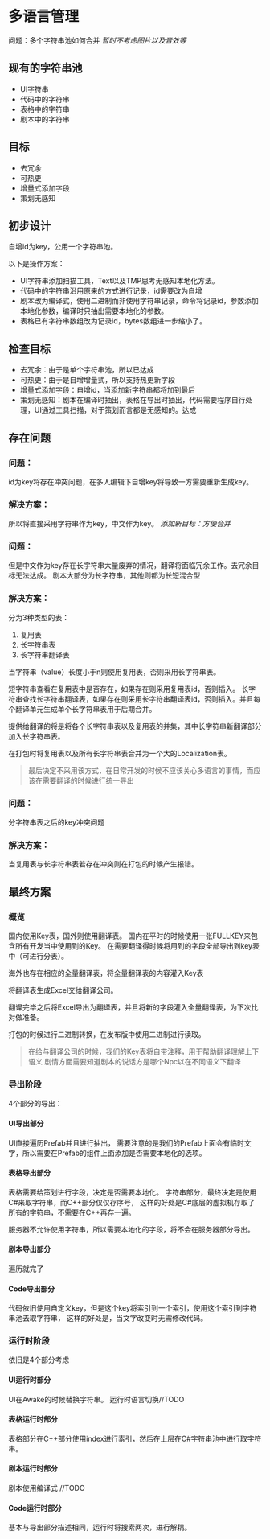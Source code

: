# 多语言管理

问题：多个字符串池如何合并
*暂时不考虑图片以及音效等*

## 现有的字符串池

* UI字符串
* 代码中的字符串
* 表格中的字符串
* 剧本中的字符串

## 目标

* 去冗余
* 可热更
* 增量式添加字段
* 策划无感知

## 初步设计

自增id为key，公用一个字符串池。

以下是操作方案：

* UI字符串添加扫描工具，Text以及TMP思考无感知本地化方法。
* 代码中的字符串沿用原来的方式进行记录，id需要改为自增
* 剧本改为编译式，使用二进制而非使用字符串记录，命令将记录id，参数添加本地化参数，编译时只抽出需要本地化的参数。
* 表格已有字符串数组改为记录id，bytes数组进一步缩小了。

## 检查目标

* 去冗余：由于是单个字符串池，所以已达成
* 可热更：由于是自增增量式，所以支持热更新字段
* 增量式添加字段：自增id，当添加新字符串都将加到最后
* 策划无感知：剧本在编译时抽出，表格在导出时抽出，代码需要程序自行处理，UI通过工具扫描，对于策划而言都是无感知的。达成

## 存在问题

### 问题：

id为key将存在冲突问题，在多人编辑下自增key将导致一方需要重新生成key。

### 解决方案：

所以将直接采用字符串作为key，中文作为key。
*添加新目标：方便合并*

### 问题：

但是中文作为key存在长字符串大量废弃的情况，翻译将面临冗余工作。去冗余目标无法达成。
剧本大部分为长字符串，其他则都为长短混合型

### 解决方案：

分为3种类型的表：

1. 复用表
2. 长字符串表
3. 长字符串翻译表

当字符串（value）长度小于n则使用复用表，否则采用长字符串表。

短字符串查看在复用表中是否存在，如果存在则采用复用表id，否则插入。
长字符串查找长字符串翻译表，如果存在则采用长字符串翻译表id，否则插入。并且每个翻译单元生成单个长字符串表用于后期合并。

提供给翻译的将是将各个长字符串表以及复用表的并集，其中长字符串新翻译部分加入长字符串表。

在打包时将复用表以及所有长字符串表合并为一个大的Localization表。

> 最后决定不采用该方式，在日常开发的时候不应该关心多语言的事情，而应该在需要翻译的时候进行统一导出

### 问题：

分字符串表之后的key冲突问题

### 解决方案：

当复用表与长字符串表若存在冲突则在打包的时候产生报错。

## 最终方案

### 概览

国内使用Key表，国外则使用翻译表。
国内在平时的时候使用一张FULLKEY来包含所有开发当中使用到的Key。
在需要翻译得时候将用到的字段全部导出到key表中（可进行分表）。

海外也存在相应的全量翻译表，将全量翻译表的内容灌入Key表

将翻译表生成Excel交给翻译公司。

翻译完毕之后将Excel导出为翻译表，并且将新的字段灌入全量翻译表，为下次比对做准备。

打包的时候进行二进制转换，在发布版中使用二进制进行读取。

> 在给与翻译公司的时候，我们的Key表将自带注释，用于帮助翻译理解上下语义
> 剧情方面需要知道剧本的说话方是哪个Npc以在不同语义下翻译

### 导出阶段

4个部分的导出：

#### UI导出部分

UI直接遍历Prefab并且进行抽出，
需要注意的是我们的Prefab上面会有临时文字，所以需要在Prefab的组件上面添加是否需要本地化的选项。

#### 表格导出部分

表格需要给策划进行字段，决定是否需要本地化。
字符串部分，最终决定是使用C#来取字符串，而C++部分仅仅存序号，
这样的好处是C#底层的虚拟机存取了所有的字符串，不需要在C++再存一遍。

服务器不允许使用字符串，所以需要本地化的字段，将不会在服务器部分导出。

#### 剧本导出部分

遍历就完了

#### Code导出部分

代码依旧使用自定义key，但是这个key将索引到一个索引，使用这个索引到字符串池去取字符串，
这样的好处是，当文字改变时无需修改代码。

### 运行时阶段

依旧是4个部分考虑

#### UI运行时部分

UI在Awake的时候替换字符串。
运行时语言切换//TODO

#### 表格运行时部分

表格部分在C++部分使用index进行索引，然后在上层在C#字符串池中进行取字符串。

#### 剧本运行时部分

剧本使用编译式
//TODO

#### Code运行时部分

基本与导出部分描述相同，运行时将搜索两次，进行解耦。